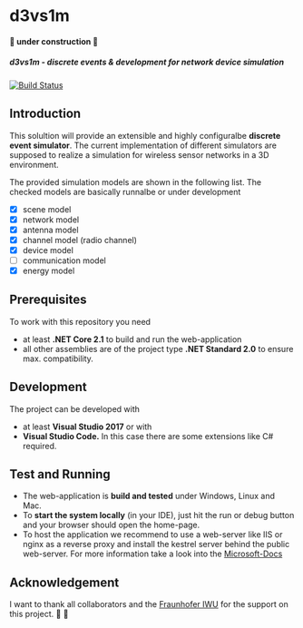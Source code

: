 # d3vs1m
#### :construction: under construction :construction:

##### d3vs1m - discrete events & development for network device simulation

[![Build Status](https://dev.azure.com/adriansinger87/adriansinger87/_apis/build/status/adriansinger87.d3vs1m?branchName=master)](https://dev.azure.com/adriansinger87/adriansinger87/_build/latest?definitionId=2&branchName=master)

## Introduction
This solultion will provide an extensible and highly configuralbe **discrete event simulator**. The current implementation of different simulators are supposed to realize a simulation for wireless sensor networks in a 3D environment.

The provided simulation models are shown in the following list.
The checked models are basically runnalbe or under development 
- [x] scene model
- [x] network model
- [x] antenna model
- [x] channel model (radio channel)
- [x] device model
- [ ] communication model
- [x] energy model
 
## Prerequisites

To work with this repository you need
* at least **.NET Core 2.1** to build and run the web-application
* all other assemblies are of the project type **.NET Standard 2.0** to ensure max. compatibility. 

## Development

The project can be developed with
* at least **Visual Studio 2017** or with 
* **Visual Studio Code.** In this case there are some extensions like C# required.

## Test and Running

* The web-application is **build and tested** under Windows, Linux and Mac.
* To **start the system locally** (in your IDE), just hit the run or debug button and
  your browser should open the home-page. 
* To host the application we recommend to use a web-server like IIS or nginx as a reverse proxy and
  install the kestrel server behind the public web-server.
  For more information take a look into the [Microsoft-Docs](https://docs.microsoft.com/en-us/aspnet/core/host-and-deploy/?view=aspnetcore-2.2) 

## Acknowledgement

I want to thank all collaborators and the [Fraunhofer IWU](https://www.iwu.fraunhofer.de/)
for the support on this project. :beers: :beers:
